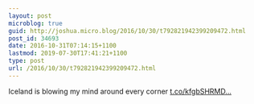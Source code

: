 ```yaml
---
layout: post
microblog: true
guid: http://joshua.micro.blog/2016/10/30/t792821942399209472.html
post_id: 34693
date: 2016-10-31T07:14:15+1100
lastmod: 2019-07-30T17:41:21+1100
type: post
url: /2016/10/30/t792821942399209472.html
---
```

Iceland is blowing my mind around every corner [t.co/kfgbSHRMD...](https://t.co/kfgbSHRMDH)
